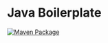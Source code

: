 # Java Boilerplate
[![Maven Package](https://github.com/tranduydat/java-boilerplate/actions/workflows/maven-publish.yml/badge.svg)](https://github.com/tranduydat/java-boilerplate/actions/workflows/maven-publish.yml)